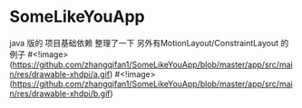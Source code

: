 # SomeLikeYouApp
java 版的 项目基础依赖 整理了一下  另外有MotionLayout/ConstraintLayout 的例子
#<!image>(https://github.com/zhangqifan1/SomeLikeYouApp/blob/master/app/src/main/res/drawable-xhdpi/a.gif)
#<!image>(https://github.com/zhangqifan1/SomeLikeYouApp/blob/master/app/src/main/res/drawable-xhdpi/b.gif)
